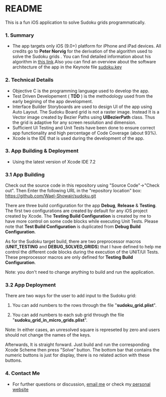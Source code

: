 # README #

This is a fun iOS application to solve Sudoku grids programmatically.

### 1. Summary ###

* The app targets only iOS (9.0+) platform for iPhone and iPad devices. All credits go to **Peter Norvig** for the derivation of the algorithm used to solve the Sudoku grids . You can find detailed information about his algorithm in [this link][1].Also you can find an overview about the software architecture of the app in the Keynote file [sudoku.key][2]

### 2. Technical Details ###

* Objective C is the programming language used to develop the app.
* Test Driven Developement ( **TDD** ) is the methodology used from the early begining of the app development.
* Interface Builder Storyboards are used to design UI of the app using Auto Layout. The Sudoku Board grid is not a raster image. Instead It is a Vector image created by Bezier Paths using **UIBezierPath** class. Thus the grid is adaptive for any screen resolution and dimension.
* Sufficient UI Testing and Unit Tests have been done to ensure correct app functionality and  high percentage of Code Coverage (about 93%).
* Xcode is the IDE that is used during the development of the app.

### 3. App Building & Deployment ###

* Using the latest version of Xcode IDE 7.2

### 3.1 App Building ###

Check out the source code in this repository using "Source Code"->"Check out". Then Enter the following URL in the "repository location" box: https://github.com/Wael-Showair/sudoku.git

There are three build configuration for the app **Debug**, **Release** & **Testing**. The first two configurations are created by default for any iOS project created by Xcode. The **Testing Build Configuration** is created by me to have more control on some code blocks while executing Unit Tests. Please note that **Test Build Configuration** is duplicated from **Debug Build Configuration**.

As for the Sudoku target build, there are two preprocessor macros (**UNIT_TESTING** and **DEBUG_SOLVED_GRIDS**) that I have defined to help me control the different code blocks during the execution of the UNIT/UI Tests. These preprocessor macros are only defined for **Testing Build Configuration**.

Note: you don't need to change anything to build and run the application.

### 3.2 App Deployment ###

 
There are two ways for the user to add input to the Sudoku grid:

1. You can add numbers to the rows through the file "**sudoku_grid.plist**".

2.  You can add numbers to each sub grid through the file "**sudoku_grid_in_micro_grids.plist**".

Note: In either cases, an unresolved square is represeted by zero and users should not change the names of the keys.

Afterwards, It is straight forward. Just build and run the corresponding Xcode Scheme then press "Solve" button.
The bottom bar that contains the numeric buttons is just for display, there is no related action with these buttons.

### 4. Contact Me ###

* For further questions or discussion, [email me](mailto:showair.wael@gmail.com) or check my[ personal website][3] 





[1]:http://norvig.com/sudoku.html
[2]:https://github.com/Wael-Showair/sudoku/blob/master/sudoku.key
[3]:http://waelshowair.com
